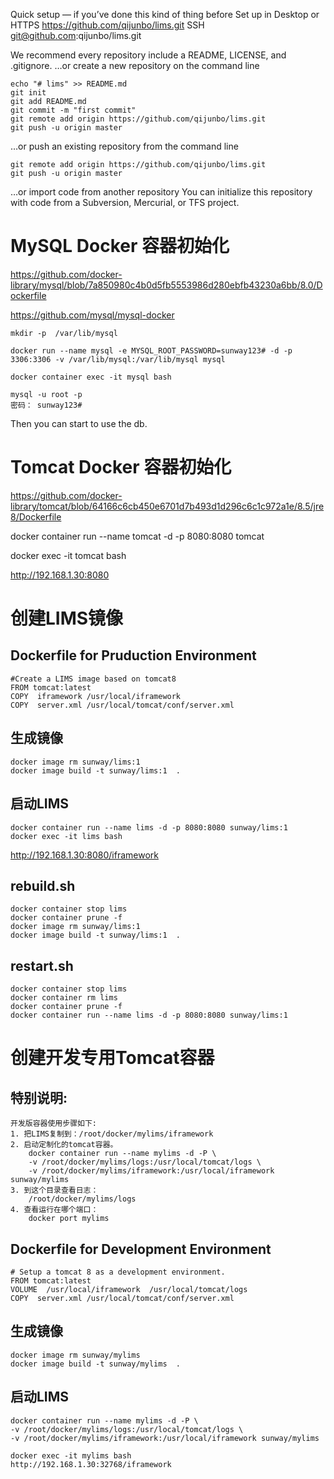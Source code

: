 Quick setup — if you’ve done this kind of thing before
 Set up in Desktop	or	
 HTTPS  https://github.com/qijunbo/lims.git
 SSH  git@github.com:qijunbo/lims.git

We recommend every repository include a README, LICENSE, and .gitignore.
…or create a new repository on the command line

	echo "# lims" >> README.md
	git init
	git add README.md
	git commit -m "first commit"
	git remote add origin https://github.com/qijunbo/lims.git
	git push -u origin master
…or push an existing repository from the command line

	git remote add origin https://github.com/qijunbo/lims.git
	git push -u origin master
…or import code from another repository
You can initialize this repository with code from a Subversion, Mercurial, or TFS project.


MySQL Docker 容器初始化
==

https://github.com/docker-library/mysql/blob/7a850980c4b0d5fb5553986d280ebfb43230a6bb/8.0/Dockerfile

https://github.com/mysql/mysql-docker
	
	mkdir -p  /var/lib/mysql
	
	docker run --name mysql -e MYSQL_ROOT_PASSWORD=sunway123# -d -p 3306:3306 -v /var/lib/mysql:/var/lib/mysql mysql
	 
	docker container exec -it mysql bash
	
	mysql -u root -p 
	密码： sunway123#
	
Then you can start to use the db.

Tomcat Docker 容器初始化
==
https://github.com/docker-library/tomcat/blob/64166c6cb450e6701d7b493d1d296c6c1c972a1e/8.5/jre8/Dockerfile

docker container run --name tomcat -d -p 8080:8080 tomcat

docker exec -it tomcat bash

http://192.168.1.30:8080


创建LIMS镜像
===


Dockerfile for Pruduction Environment
----
	#Create a LIMS image based on tomcat8
	FROM tomcat:latest
	COPY  iframework /usr/local/iframework
	COPY  server.xml /usr/local/tomcat/conf/server.xml


生成镜像
---	
	docker image rm sunway/lims:1	
	docker image build -t sunway/lims:1  . 
	
启动LIMS
----
	docker container run --name lims -d -p 8080:8080 sunway/lims:1  
	docker exec -it lims bash

http://192.168.1.30:8080/iframework


rebuild.sh
--
	docker container stop lims
	docker container prune -f
	docker image rm sunway/lims:1
	docker image build -t sunway/lims:1  .

restart.sh
--
	docker container stop lims
	docker container rm lims
	docker container prune -f
	docker container run --name lims -d -p 8080:8080 sunway/lims:1

创建开发专用Tomcat容器
===	
特别说明:
--
	开发版容器使用步骤如下:
	1. 把LIMS复制到：/root/docker/mylims/iframework
	2. 启动定制化的tomcat容器。
		docker container run --name mylims -d -P \
		-v /root/docker/mylims/logs:/usr/local/tomcat/logs \
		-v /root/docker/mylims/iframework:/usr/local/iframework sunway/mylims 	
	3. 到这个目录查看日志： 
		/root/docker/mylims/logs
	4. 查看运行在哪个端口：  
		docker port mylims
	

Dockerfile for Development Environment
----
	# Setup a tomcat 8 as a development environment.
	FROM tomcat:latest
	VOLUME  /usr/local/iframework  /usr/local/tomcat/logs 
	COPY  server.xml /usr/local/tomcat/conf/server.xml

生成镜像
---	
	docker image rm sunway/mylims
	docker image build -t sunway/mylims  . 
	
	
启动LIMS
----
	docker container run --name mylims -d -P \
	-v /root/docker/mylims/logs:/usr/local/tomcat/logs \
	-v /root/docker/mylims/iframework:/usr/local/iframework sunway/mylims 
	
	docker exec -it mylims bash
	http://192.168.1.30:32768/iframework

	

